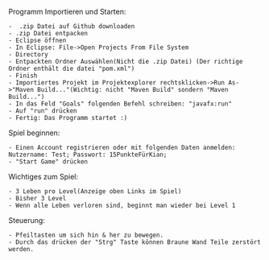 Programm Importieren und Starten:

    -  .zip Datei auf Github downloaden
    - .zip Datei entpacken
    - Eclipse öffnen
    - In Eclipse: File->Open Projects From File System
    - Directory
    - Entpackten Ordner Auswählen(Nicht die .zip Datei) (Der richtige Ordner enthält die datei "pom.xml")
    - Finish
    - Importiertes Projekt im Projektexplorer rechtsklicken->Run As->"Maven Build..."(Wichtig: nicht "Maven Build" sondern "Maven Build...")
    - In das Feld "Goals" folgenden Befehl schreiben: "javafx:run"
    - Auf "run" drücken
    - Fertig: Das Programm startet :)

Spiel beginnen:

    - Einen Account registrieren oder mit folgenden Daten anmelden: Nutzername: Test; Passwort: 15PunkteFürKian;
    - "Start Game" drücken
Wichtiges zum Spiel:

    - 3 Leben pro Level(Anzeige oben Links im Spiel)
    - Bisher 3 Level
    - Wenn alle Leben verloren sind, beginnt man wieder bei Level 1
Steuerung:

    - Pfeiltasten um sich hin & her zu bewegen.
    - Durch das drücken der "Strg" Taste können Braune Wand Teile zerstört werden.

